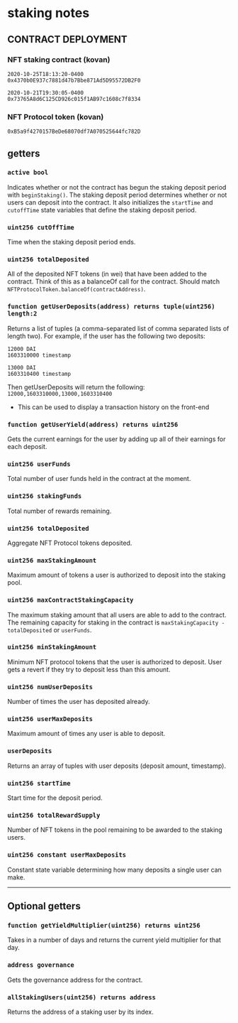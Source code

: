 # staking notes

## CONTRACT DEPLOYMENT
### NFT staking contract (kovan)
```
2020-10-25T18:13:20-0400
0x4370b0E937c7881d47b7Bbe871Ad5D95572DB2F0

2020-10-21T19:30:05-0400
0x73765A8d6C125CD926c015f1AB97c1608c7f8334
```

### NFT Protocol token (kovan)
`0xB5a9f4270157BeDe68070df7A070525644fc782D`

## getters
### `active bool`
Indicates whether or not the contract has begun the staking deposit period with `beginStaking()`.
The staking deposit period determines whether or not users can deposit into the contract.
It also initializes the `startTime` and `cutoffTime` state variables that define the staking deposit period.

### `uint256 cutOffTime`
Time when the staking deposit period ends.

### `uint256 totalDeposited`
All of the deposited NFT tokens (in wei) that have been added to the contract. Think of this as a balanceOf call for the contract. Should match `NFTProtocolToken.balanceOf(contractAddress)`.

### `function getUserDeposits(address) returns tuple(uint256) length:2`
Returns a list of tuples (a comma-separated list of comma separated lists of length two). For example, if the user has the following two deposits:
```
12000 DAI
1603310000 timestamp

13000 DAI
1603310400 timestamp
```

Then getUserDeposits will return the following:
`12000,1603310000,13000,1603310400`
* This can be used to display a transaction history on the front-end

### `function getUserYield(address) returns uint256`
Gets the current earnings for the user by adding up all of their earnings for each deposit.

### `uint256 userFunds`
Total number of user funds held in the contract at the moment.

### `uint256 stakingFunds`
Total number of rewards remaining.

### `uint256 totalDeposited`
Aggregate NFT Protocol tokens deposited.

### `uint256 maxStakingAmount`
Maximum amount of tokens a user is authorized to deposit into the staking pool.

### `uint256 maxContractStakingCapacity`
The maximum staking amount that all users are able to add to the contract. 
The remaining capacity for staking in the contract is `maxStakingCapacity - totalDeposited` or `userFunds`.

### `uint256 minStakingAmount`
Minimum NFT protocol tokens that the user is authorized to deposit. User gets a revert if they try to deposit less than this amount.

### `uint256 numUserDeposits`
Number of times the user has deposited already.

### `uint256 userMaxDeposits`
Maximum amount of times any user is able to deposit.

### `userDeposits`
Returns an array of tuples with user deposits (deposit amount, timestamp).

### `uint256 startTime`
Start time for the deposit period.

### `uint256 totalRewardSupply` 
Number of NFT tokens in the pool remaining to be awarded to the staking users.

### `uint256 constant userMaxDeposits`
Constant state variable determining how many deposits a single user can make.

-----------------------------------------------------------

## Optional getters

### `function getYieldMultiplier(uint256) returns uint256`
Takes in a number of days and returns the current yield multiplier for that day.

### `address governance`
Gets the governance address for the contract.

### `allStakingUsers(uint256) returns address`
Returns the address of a staking user by its index.

